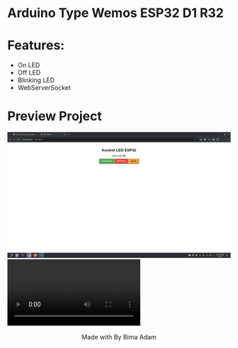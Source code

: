 # Arduino Type Wemos ESP32 D1 R32 
# Features: 
 - On LED
 - Off LED
 - Blinking LED
 - WebServerSocket
# Preview Project
<img src="Screenshot_20250525_104135.png"></img>
<video controls>
<source src="review.mp4" type="video/mp4"></source>
</video>

<div align="center">Made with By Bima Adam</div>
